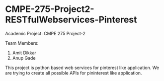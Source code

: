 CMPE-275-Project2-RESTfulWebservices-Pinterest
==============================================

Academic Project: CMPE 275 Project-2

Team Members:
1. Amit Dikkar
2. Anup Gade


This project is python based web services for pinterest like application.
We are trying to create all possible APIs for pininterest like application.


